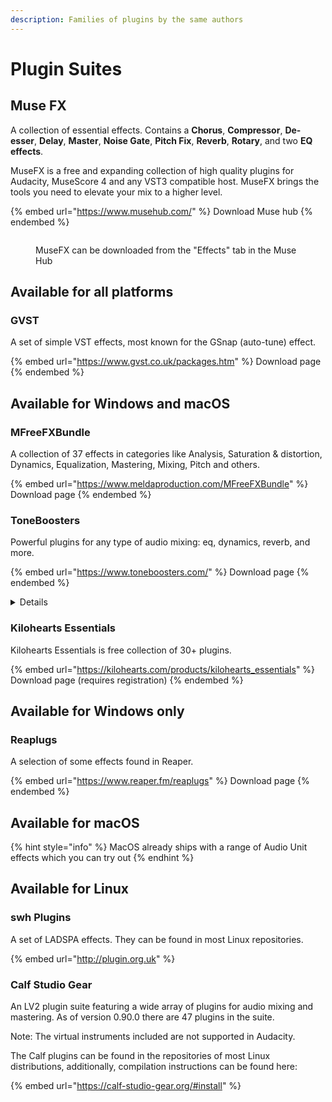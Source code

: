 ```yaml
---
description: Families of plugins by the same authors
---
```


# Plugin Suites

## Muse FX

A collection of essential effects. Contains a **Chorus**, **Compressor**, **De-esser**, **Delay**, **Master**, **Noise Gate**, **Pitch Fix**, **Reverb**, **Rotary**, and two **EQ effects**.

MuseFX is a free and expanding collection of high quality plugins for Audacity, MuseScore 4 and any VST3 compatible host. MuseFX brings the tools you need to elevate your mix to a higher level.

{% embed url="https://www.musehub.com/" %}
Download Muse hub
{% endembed %}

<figure><img src="../.gitbook/assets/image (10).png" alt=""><figcaption><p>MuseFX can be downloaded from the "Effects" tab in the Muse Hub</p></figcaption></figure>

## Available for all platforms

### GVST

A set of simple VST effects, most known for the GSnap (auto-tune) effect.

{% embed url="https://www.gvst.co.uk/packages.htm" %}
Download page
{% endembed %}

## Available for Windows and macOS

### MFreeFXBundle

A collection of 37 effects in categories like Analysis, Saturation & distortion, Dynamics, Equalization, Mastering, Mixing, Pitch and others.

{% embed url="https://www.meldaproduction.com/MFreeFXBundle" %}
Download page
{% endembed %}

### ToneBoosters

Powerful plugins for any type of audio mixing: eq, dynamics, reverb, and more.&#x20;

{% embed url="https://www.toneboosters.com/" %}
Download page
{% endembed %}

<details>

<summary>Details</summary>

"Demo" mode is fully functional except for preset saving. You can use Audacity's preset system instead.

What is Included:

* Barricade 4 : Limiter
* BitJuggler : Sampler / Processor
* Compressor 4 : Dynamics processor
* Dual VCF : non-linear filters
* Enhancer : preset filter eq
* Equalizer 4: Digital remasterd Anolog dynamic eq
* Flowtones : synthesizer
* GonioMeter : Stereo Image Analyzer
* MBC : Multiband Compression and saturation
* Morphit : Headphones correction and personalization
* ReelBus 4 : Magnetic tape recording, echo and flanger simulator
* Reverb 4 : Lush reverberation and shimmer
* Sibalance 4 : Spectral de-esser and harshness remover
* Spectogram : Insightful time and frequency visualization
* VoicePitcher 4 : Vocal doubling, pitch shifting and freezing effect

</details>

### Kilohearts Essentials

Kilohearts Essentials is free collection of 30+ plugins.

{% embed url="https://kilohearts.com/products/kilohearts_essentials" %}
Download page (requires registration)
{% endembed %}

## Available for Windows only

### Reaplugs

A selection of some effects found in Reaper.

{% embed url="https://www.reaper.fm/reaplugs" %}
Download page
{% endembed %}

## Available for macOS

{% hint style="info" %}
MacOS already ships with a range of Audio Unit effects which you can try out
{% endhint %}

## Available for Linux

### swh Plugins

A set of LADSPA effects. They can be found in most Linux repositories.

{% embed url="http://plugin.org.uk" %}

### Calf Studio Gear

An LV2 plugin suite featuring a wide array of plugins for audio mixing and mastering. As of version 0.90.0 there are 47 plugins in the suite.

Note: The virtual instruments included are not supported in Audacity.

The Calf plugins can be found in the repositories of most Linux distributions, additionally, compilation instructions can be found here:

{% embed url="https://calf-studio-gear.org/#install" %}
